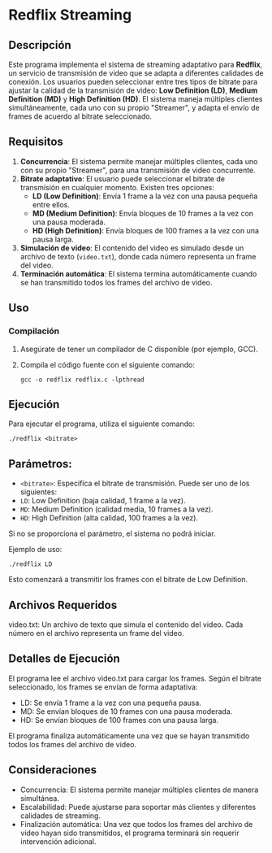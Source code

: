 # Redflix Streaming

## Descripción

Este programa implementa el sistema de streaming adaptativo para **Redflix**, un servicio de transmisión de video que se adapta a diferentes calidades de conexión. Los usuarios pueden seleccionar entre tres tipos de bitrate para ajustar la calidad de la transmisión de video: **Low Definition (LD)**, **Medium Definition (MD)** y **High Definition (HD)**. El sistema maneja múltiples clientes simultáneamente, cada uno con su propio "Streamer", y adapta el envío de frames de acuerdo al bitrate seleccionado.

## Requisitos

1. **Concurrencia**: El sistema permite manejar múltiples clientes, cada uno con su propio "Streamer", para una transmisión de video concurrente.
2. **Bitrate adaptativo**: El usuario puede seleccionar el bitrate de transmisión en cualquier momento. Existen tres opciones:
   - **LD (Low Definition)**: Envía 1 frame a la vez con una pausa pequeña entre ellos.
   - **MD (Medium Definition)**: Envía bloques de 10 frames a la vez con una pausa moderada.
   - **HD (High Definition)**: Envía bloques de 100 frames a la vez con una pausa larga.
3. **Simulación de video**: El contenido del video es simulado desde un archivo de texto (`video.txt`), donde cada número representa un frame del video.
4. **Terminación automática**: El sistema termina automáticamente cuando se han transmitido todos los frames del archivo de video.

## Uso

### Compilación

1. Asegúrate de tener un compilador de C disponible (por ejemplo, GCC).

2. Compila el código fuente con el siguiente comando:

   `gcc -o redflix redflix.c -lpthread`

## Ejecución
Para ejecutar el programa, utiliza el siguiente comando:

`./redflix <bitrate>`

## Parámetros:

- `<bitrate>`: Especifica el bitrate de transmisión. Puede ser uno de los siguientes:
- `LD`: Low Definition (baja calidad, 1 frame a la vez).
- `MD`: Medium Definition (calidad media, 10 frames a la vez).
- `HD`: High Definition (alta calidad, 100 frames a la vez).

Si no se proporciona el parámetro, el sistema no podrá iniciar.

Ejemplo de uso:

`./redflix LD`

Esto comenzará a transmitir los frames con el bitrate de Low Definition.

## Archivos Requeridos

video.txt: Un archivo de texto que simula el contenido del video. Cada número en el archivo representa un frame del video.

## Detalles de Ejecución

El programa lee el archivo video.txt para cargar los frames.
Según el bitrate seleccionado, los frames se envían de forma adaptativa:

- LD: Se envía 1 frame a la vez con una pequeña pausa.
- MD: Se envían bloques de 10 frames con una pausa moderada.
- HD: Se envían bloques de 100 frames con una pausa larga.

El programa finaliza automáticamente una vez que se hayan transmitido todos los frames del archivo de video.

## Consideraciones
- Concurrencia: El sistema permite manejar múltiples clientes de manera simultánea.
- Escalabilidad: Puede ajustarse para soportar más clientes y diferentes calidades de streaming.
- Finalización automática: Una vez que todos los frames del archivo de video hayan sido transmitidos, el programa terminará sin requerir intervención adicional.
